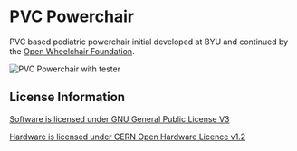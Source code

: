 # PVC Powerchair

PVC based pediatric powerchair initial developed at BYU and continued by the [Open Wheelchair Foundation](http://openwheelchair.org/).

![PVC Powerchair with tester](iamges/pvc-chair.jpg)

## License Information

[Software is licensed under GNU General Public License V3](software/LICENSE)

[Hardware is licensed under CERN Open Hardware Licence v1.2](hardware/LICENSE)
